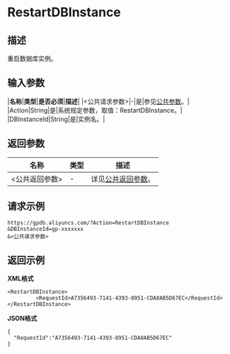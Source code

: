 # RestartDBInstance

## 描述

重启数据库实例。

## 输入参数

|**名称**|**类型**|**是否必须**|**描述**|
|<公共请求参数\>|-|是|参见[公共参数](/cn.zh-CN/API参考/公共参数.md)。|
|Action|String|是|系统规定参数，取值：RestartDBInstance。|
|DBInstanceId|String|是|实例名。|

## 返回参数

|名称|类型|描述|
|--|--|--|
|<公共返回参数\>|-|详见[公共返回参数](/cn.zh-CN/API参考/公共参数.mdsection_apd_1rv_3bb)。|

## 请求示例

```
https://gpdb.aliyuncs.com/?Action=RestartDBInstance
&DBInstanceId=gp-xxxxxxx
&<公共请求参数>
```

## 返回示例

**XML格式**

```
<RestartDBInstance>
         <RequestId>A7356493-7141-4393-8951-CDA8AB5D67EC</RequestId>
</RestartDBInstance>
```

**JSON格式**

```
{
  "RequestId":"A7356493-7141-4393-8951-CDA8AB5D67EC"
}
```

